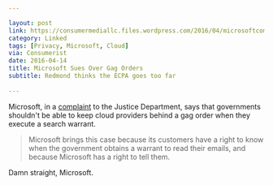```yaml
---

layout: post
link: https://consumermediallc.files.wordpress.com/2016/04/microsoftcomplaint.pdf
category: Linked
tags: [Privacy, Microsoft, Cloud]
via: Consumerist
date: 2016-04-14
title: Microsoft Sues Over Gag Orders
subtitle: Redmond thinks the ECPA goes too far
 
---
```


Microsoft, in a [complaint][1] to the Justice Department, says that governments shouldn't be able to keep cloud providers behind a gag order when they execute a search warrant. 

> Microsoft brings this case because its customers have a right to know when the government obtains a warrant to read their emails, and because Microsoft has a right to tell them.

Damn straight, Microsoft.

[1]: https://consumermediallc.files.wordpress.com/2016/04/microsoftcomplaint.pdf